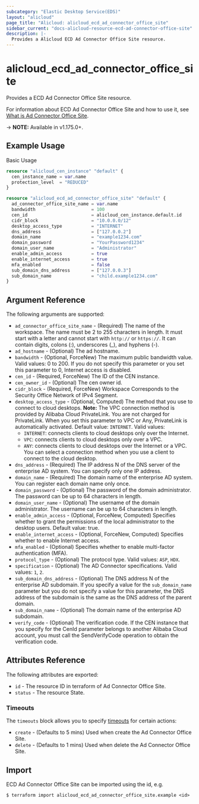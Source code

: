 ```yaml
---
subcategory: "Elastic Desktop Service(EDS)"
layout: "alicloud"
page_title: "Alicloud: alicloud_ecd_ad_connector_office_site"
sidebar_current: "docs-alicloud-resource-ecd-ad-connector-office-site"
description: |-
  Provides a Alicloud ECD Ad Connector Office Site resource.
---
```


# alicloud\_ecd\_ad\_connector\_office\_site

Provides a ECD Ad Connector Office Site resource.

For information about ECD Ad Connector Office Site and how to use it, see [What is Ad Connector Office Site](https://www.alibabacloud.com/help/en/elastic-desktop-service/latest/createadconnectorofficesite).

-> **NOTE:** Available in v1.175.0+.

## Example Usage

Basic Usage

```terraform
resource "alicloud_cen_instance" "default" {
  cen_instance_name = var.name
  protection_level  = "REDUCED"
}

resource "alicloud_ecd_ad_connector_office_site" "default" {
  ad_connector_office_site_name = var.name
  bandwidth                     = 100
  cen_id                        = alicloud_cen_instance.default.id
  cidr_block                    = "10.0.0.0/12"
  desktop_access_type           = "INTERNET"
  dns_address                   = ["127.0.0.2"]
  domain_name                   = "example1234.com"
  domain_password               = "YourPassword1234"
  domain_user_name              = "Administrator"
  enable_admin_access           = true
  enable_internet_access        = true
  mfa_enabled                   = false
  sub_domain_dns_address        = ["127.0.0.3"]
  sub_domain_name               = "child.example1234.com"
}
```

## Argument Reference

The following arguments are supported:

* `ad_connector_office_site_name` - (Required) The name of the workspace. The name must be 2 to 255 characters in length. It must start with a letter and cannot start with `http://` or `https://`. It can contain digits, colons (:), underscores (_), and hyphens (-).
* `ad_hostname` - (Optional) The ad hostname.
* `bandwidth` - (Optional, ForceNew) The maximum public bandwidth value. Valid values: 0 to 200. If you do not specify this parameter or you set this parameter to 0, Internet access is disabled.
* `cen_id` - (Required, ForceNew) The ID of the CEN instance.
* `cen_owner_id` - (Optional) The cen owner id.
* `cidr_block` - (Required, ForceNew) Workspace Corresponds to the Security Office Network of IPv4 Segment.
* `desktop_access_type` - (Optional, Computed) The method that you use to connect to cloud desktops. **Note:** The VPC connection method is provided by Alibaba Cloud PrivateLink. You are not charged for PrivateLink. When you set this parameter to VPC or Any, PrivateLink is automatically activated. Default value: `INTERNET`. Valid values:
  - `INTERNET`: connects clients to cloud desktops only over the Internet.
  - `VPC`: connects clients to cloud desktops only over a VPC.
  - `ANY`: connects clients to cloud desktops over the Internet or a VPC. You can select a connection method when you use a client to connect to the cloud desktop.
* `dns_address` - (Required) The IP address N of the DNS server of the enterprise AD system. You can specify only one IP address.
* `domain_name` - (Required) The domain name of the enterprise AD system. You can register each domain name only once.
* `domain_password` - (Optional) The password of the domain administrator. The password can be up to 64 characters in length.
* `domain_user_name` - (Optional) The username of the domain administrator. The username can be up to 64 characters in length.
* `enable_admin_access` - (Optional, ForceNew, Computed) Specifies whether to grant the permissions of the local administrator to the desktop users. Default value: true.
* `enable_internet_access` - (Optional, ForceNew, Computed) Specifies whether to enable Internet access.
* `mfa_enabled` - (Optional) Specifies whether to enable multi-factor authentication (MFA).
* `protocol_type` - (Optional) The protocol type. Valid values: `ASP`, `HDX`.
* `specification` - (Optional) The AD Connector specifications. Valid values: `1`, `2`.
* `sub_domain_dns_address` - (Optional) The DNS address N of the enterprise AD subdomain. If you specify a value for the `sub_domain_name` parameter but you do not specify a value for this parameter, the DNS address of the subdomain is the same as the DNS address of the parent domain.
* `sub_domain_name` - (Optional) The domain name of the enterprise AD subdomain.
* `verify_code` - (Optional) The verification code. If the CEN instance that you specify for the CenId parameter belongs to another Alibaba Cloud account, you must call the SendVerifyCode operation to obtain the verification code.

## Attributes Reference

The following attributes are exported:

* `id` - The resource ID in terraform of Ad Connector Office Site.
* `status` - The resource State.

### Timeouts

The `timeouts` block allows you to specify [timeouts](https://www.terraform.io/docs/configuration-0-11/resources.html#timeouts) for certain actions:

* `create` - (Defaults to 5 mins) Used when create the Ad Connector Office Site.
* `delete` - (Defaults to 1 mins) Used when delete the Ad Connector Office Site.


## Import

ECD Ad Connector Office Site can be imported using the id, e.g.

```
$ terraform import alicloud_ecd_ad_connector_office_site.example <id>
```